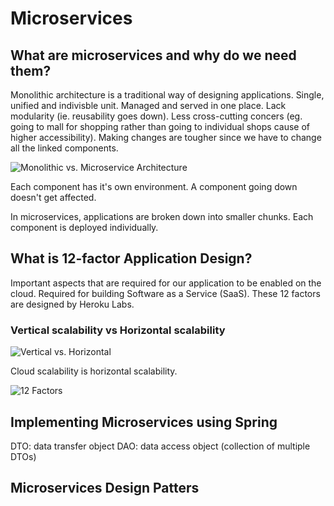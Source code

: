 # Microservices

## What are microservices and why do we need them?

Monolithic architecture is a traditional way of designing applications. Single, unified and indivisble unit. Managed and served in one place. Lack modularity (ie. reusability goes down). Less cross-cutting concers (eg. going to mall for shopping rather than going to individual shops cause of higher accessibility). Making changes are tougher since we have to change all the linked components. 

![Monolithic vs. Microservice Architecture](https://www.suse.com/c/wp-content/uploads/2021/09/rancher_blog_microservices-and-monolithic-architectures.jpg)

Each component has it's own environment. A component going down doesn't get affected.

In microservices, applications are broken down into smaller chunks. Each component is deployed individually. 

## What is 12-factor Application Design?

Important aspects that are required for our application to be enabled on the cloud. Required for building Software as a Service (SaaS). These 12 factors are designed by Heroku Labs. 

### Vertical scalability vs Horizontal scalability

![Vertical vs. Horizontal](https://media.geeksforgeeks.org/wp-content/cdn-uploads/20210209202449/Scaling-Concept.png)

Cloud scalability is horizontal scalability.

![12 Factors](https://media-exp1.licdn.com/dms/image/C5612AQFZiICWgTh2ig/article-cover_image-shrink_720_1280/0/1609225402751?e=1659571200&v=beta&t=kUvZ8IbJJfy7nSmDIezazUoCvH-MAyFrbLzFeGNpuIs)

## Implementing Microservices using Spring
DTO: data transfer object
DAO: data access object (collection of multiple DTOs)
## Microservices Design Patters

